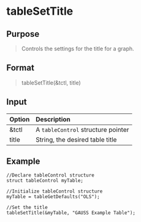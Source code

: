 # tableSetTitle

## Purpose
> Controls the settings for the title for a graph.

## Format
> tableSetTitle(&tctl, title)

## Input
| Option | Description |
|:------- |:------- |
|&tctl  | A `tableControl` structure pointer |
|title | String, the desired table title |

## Example
```
//Declare tableControl structure
struct tableControl myTable;

//Initialize tableControl structure
myTable = tableGetDefaults("OLS");

//Set the title
tableSetTitle(&myTable, "GAUSS Example Table");
```
